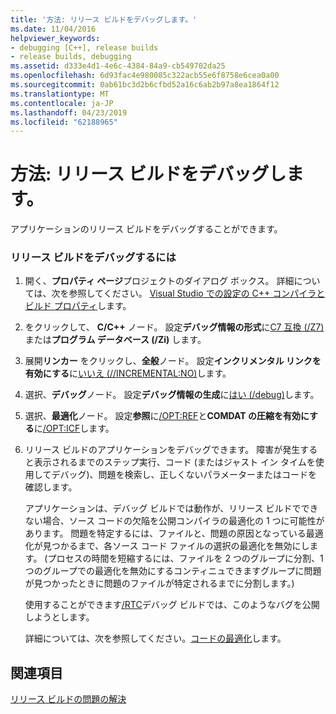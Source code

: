 ```yaml
---
title: '方法: リリース ビルドをデバッグします。'
ms.date: 11/04/2016
helpviewer_keywords:
- debugging [C++], release builds
- release builds, debugging
ms.assetid: d333e4d1-4e6c-4384-84a9-cb549702da25
ms.openlocfilehash: 6d93fac4e980085c322acb55e6f8758e6cea0a00
ms.sourcegitcommit: 0ab61bc3d2b6cfbd52a16c6ab2b97a8ea1864f12
ms.translationtype: MT
ms.contentlocale: ja-JP
ms.lasthandoff: 04/23/2019
ms.locfileid: "62188965"
---
```

# <a name="how-to-debug-a-release-build"></a>方法: リリース ビルドをデバッグします。

アプリケーションのリリース ビルドをデバッグすることができます。

### <a name="to-debug-a-release-build"></a>リリース ビルドをデバッグするには

1. 開く、**プロパティ ページ**プロジェクトのダイアログ ボックス。 詳細については、次を参照してください。 [Visual Studio での設定の C++ コンパイラとビルド プロパティ](working-with-project-properties.md)します。

1. をクリックして、 **C/C++** ノード。 設定**デバッグ情報の形式**に[C7 互換 (/Z7)](reference/z7-zi-zi-debug-information-format.md)または**プログラム データベース (/Zi)** します。

1. 展開**リンカー**  をクリックし、**全般**ノード。 設定**インクリメンタル リンクを有効にする**に[いいえ (//INCREMENTAL:NO)](reference/incremental-link-incrementally.md)します。

1. 選択、**デバッグ**ノード。 設定**デバッグ情報の生成**に[はい (/debug)](reference/debug-generate-debug-info.md)します。

1. 選択、**最適化**ノード。 設定**参照**に[/OPT:REF](reference/opt-optimizations.md)と**COMDAT の圧縮を有効にする**に[/OPT:ICF](reference/opt-optimizations.md)します。

1. リリース ビルドのアプリケーションをデバッグできます。 障害が発生すると表示されるまでのステップ実行、コード (またはジャスト イン タイムを使用してデバッグ)、問題を検索し、正しくないパラメーターまたはコードを確認します。

   アプリケーションは、デバッグ ビルドでは動作が、リリース ビルドでできない場合、ソース コードの欠陥を公開コンパイラの最適化の 1 つに可能性があります。 問題を特定するには、ファイルと、問題の原因となっている最適化が見つかるまで、各ソース コード ファイルの選択の最適化を無効にします。 (プロセスの時間を短縮するには、ファイルを 2 つのグループに分割、1 つのグループでの最適化を無効にするコンティニュできますグループに問題が見つかったときに問題のファイルが特定されるまでに分割します。)

   使用することができます[/RTC](reference/rtc-run-time-error-checks.md)デバッグ ビルドでは、このようなバグを公開しようとします。

   詳細については、次を参照してください。[コードの最適化](optimizing-your-code.md)します。

## <a name="see-also"></a>関連項目

[リリース ビルドの問題の解決](fixing-release-build-problems.md)
